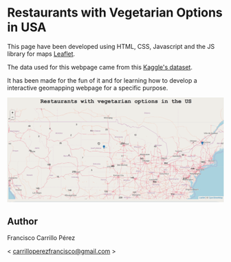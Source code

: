 # Restaurants with Vegetarian Options in USA

This page have been developed using HTML, CSS, Javascript and the JS library for maps [Leaflet](http://leafletjs.com).

The data used for this webpage came from this [Kaggle's dataset](https://www.kaggle.com/datafiniti/vegetarian-vegan-restaurants).

It has been made for the fun of it and for learning how to develop a interactive geomapping webpage for a specific purpose.

![Page](https://github.com/pacocp/Restaurants_with_Vegetarian_Options_in_USA/blob/master/img/mapa.gif)

## Author

Francisco Carrillo Pérez

< carrilloperezfrancisco@gmail.com >